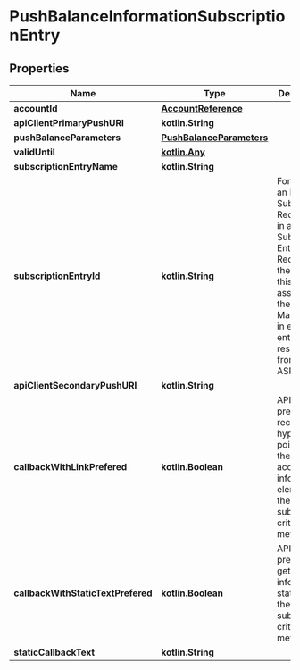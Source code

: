 
# PushBalanceInformationSubscriptionEntry

## Properties
Name | Type | Description | Notes
------------ | ------------- | ------------- | -------------
**accountId** | [**AccountReference**](AccountReference.md) |  | 
**apiClientPrimaryPushURI** | **kotlin.String** |  | 
**pushBalanceParameters** | [**PushBalanceParameters**](PushBalanceParameters.md) |  | 
**validUntil** | [**kotlin.Any**](kotlin.Any.md) |  |  [optional]
**subscriptionEntryName** | **kotlin.String** |  |  [optional]
**subscriptionEntryId** | **kotlin.String** | Forbidden in an Initiate Subscription Request and in an Add a Subscription Entry Request by the TPP (as this is assigned by the ASPSP). Mandatory in each entry of a response from an ASPSP. |  [optional]
**apiClientSecondaryPushURI** | **kotlin.String** |  |  [optional]
**callbackWithLinkPrefered** | **kotlin.Boolean** | API Client prefers to receive hyperlinks pointing to the related account information element if the related subservice criteria are met. |  [optional]
**callbackWithStaticTextPrefered** | **kotlin.Boolean** | API Client prefers to get informed by static text if the related subservice criteria are met. |  [optional]
**staticCallbackText** | **kotlin.String** |  |  [optional]



